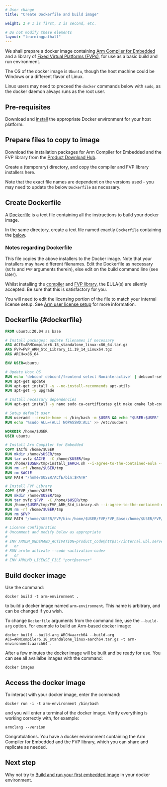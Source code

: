 ```yaml
---
# User change
title: "Create Dockerfile and build image"

weight: 2 # 1 is first, 2 is second, etc.

# Do not modify these elements
layout: "learningpathall"
---
```

We shall prepare a docker image containing [Arm Compiler for Embedded](https://developer.arm.com/Tools%20and%20Software/Arm%20Compiler%20for%20Embedded) and a library of [Fixed Virtual Platforms (FVPs)](https://developer.arm.com/Tools%20and%20Software/Fixed%20Virtual%20Platforms), for use as a basic build and run environment.

The OS of the docker image is `Ubuntu`, though the host machine could be Windows or a different flavor of Linux.

Linux users may need to preceed the `docker` commands below with `sudo`, as the docker daemon always runs as the root user.

## Pre-requisites

Download and [install](/install-tools/docker/) the appropriate Docker environment for your host platform.

## Prepare files to copy to image

Download the installation packages for Arm Compiler for Embedded and the FVP library from the [Product Download Hub](https://developer.arm.com/downloads).

Create a (temporary) directory, and copy the compiler and FVP library installers here. 

Note that the exact file names are dependent on the versions used - you may need to update the below `Dockerfile` as necessary.

## Create Dockerfile

A [Dockerfile](https://docs.docker.com/engine/reference/builder/) is a text file containing all the instructions to build your docker image.

In the same directory, create a text file named exactly `Dockerfile` containing the [below](#dockerfile).

### Notes regarding Dockerfile

This file copies the above installers to the Docker image. Note that your installers may have different filenames. Edit the Dockerfile as necessary (`ACfE` and `FVP` arguments therein), else edit on the build command line (see later).

Whilst installing the [compiler](/install-tools/armclang/) and [FVP library](/install-tools/fm#fvp), the EULA(s) are silently accepted. Be sure that this is satisfactory for you.

You will need to edit the licensing portion of the file to match your internal license setup. See [Arm user license setup](/install-tools/license/) for more information.

## Dockerfile {#dockerfile}
```Dockerfile
FROM ubuntu:20.04 as base

# Install packages: update filenames if necessary
ARG ACfE=ARMCompiler6.18_standalone_linux-x86_64.tar.gz
ARG FVP=FVP_ARM_Std_Library_11.19_14_Linux64.tgz
ARG ARCH=x86_64

ENV USER=ubuntu

# Update Host OS
RUN echo 'debconf debconf/frontend select Noninteractive' | debconf-set-selections
RUN apt-get update
RUN apt-get install -y --no-install-recommends apt-utils
RUN apt-get -y upgrade

# Install necessary dependencies
RUN apt-get install -y nano sudo ca-certificates git make cmake lsb-core libx11-dev libxext6 libsm6 libxcursor1 libxft2 libxrandr2 libxt6 libxinerama1 libz-dev lsb xterm telnet dos2unix

# Setup default user
RUN useradd --create-home -s /bin/bash -m $USER && echo "$USER:$USER" | chpasswd && adduser $USER sudo
RUN echo '%sudo ALL=(ALL) NOPASSWD:ALL' >> /etc/sudoers

WORKDIR /home/$USER
USER ubuntu

# Install Arm Compiler for Embedded
COPY $ACfE /home/$USER
RUN mkdir /home/$USER/tmp
RUN tar xvfz $ACfE  -C /home/$USER/tmp
RUN /home/$USER/tmp/install_$ARCH.sh --i-agree-to-the-contained-eula --no-interactive -q -f -d /home/$USER/ACfE
RUN rm -rf /home/$USER/tmp
RUN rm $ACfE
ENV PATH "/home/$USER/ACfE/bin:$PATH"

# Install FVP Library
COPY $FVP /home/$USER
RUN mkdir /home/$USER/tmp
RUN tar xvfz $FVP  -C /home/$USER/tmp
RUN /home/$USER/tmp/FVP_ARM_Std_Library.sh --i-agree-to-the-contained-eula --no-interactive -q -f -d /home/$USER/FVP
RUN rm -rf /home/$USER/tmp
RUN rm $FVP
ENV PATH "/home/$USER/FVP/bin:/home/$USER/FVP/FVP_Base:/home/$USER/FVP/FVP_MPS2:/home/$USER/FVP/FVP_VE:/home/$USER/FVP/FVP_BaseR:$PATH"

# License configuration
# Uncomment and modify below as appropriate
#
# ENV ARMLM_ONDEMAND_ACTIVATION=product_code@https://internal.ubl.server
#   or
# RUN armlm activate --code <activation-code>
#   or
# ENV ARMLMD_LICENSE_FILE "port@server"
```
## Build docker image
Use the command:
```console
docker build -t arm-environment .
```
to build a docker image named `arm-environment`. This name is arbitrary, and can be changed if you wish.

To change `Dockerfile` arguments from the command line, use the `--build-arg` option. For example to build an Arm-based docker image:
```console
docker build --build-arg ARCH=aarch64 --build-arg AC6=ARMCompiler6.18_standalone_linux-aarch64.tar.gz -t arm-environment:aarch64 .
```
After a few minutes the docker image will be built and be ready for use. You can see all availalbe images with the command:
```console
docker images
```
## Access the docker image
To interact with your docker image, enter the command:
```console
docker run -i -t arm-environment /bin/bash
```
and you will enter a terminal of the docker image. Verify everything is working correctly with, for example:
```console
armclang --version
```
Congratulations. You have a docker environment containing the Arm Compiler for Embedded and the FVP library, which you can share and replicate as needed.

## Next step

Why not try to [Build and run your first embedded image](../../bare-metal/) in your docker environment.
